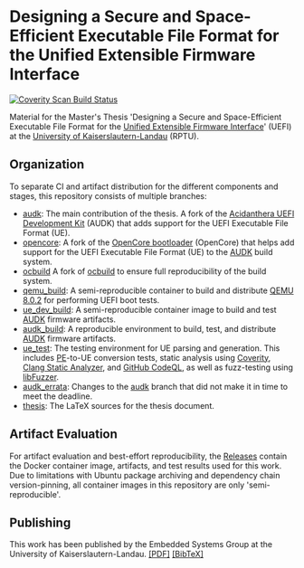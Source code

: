 # Designing a Secure and Space-Efficient Executable File Format for the Unified Extensible Firmware Interface

<a href="https://scan.coverity.com/projects/mhaeuser-mastersthesis">
  <img alt="Coverity Scan Build Status"
       src="https://scan.coverity.com/projects/28584/badge.svg"/>
</a>

Material for the Master's Thesis 'Designing a Secure and Space-Efficient Executable File Format for the [Unified Extensible Firmware Interface](https://uefi.org)' (UEFI) at the [University of Kaiserslautern-Landau](https://rptu.de) (RPTU).

## Organization

To separate CI and artifact distribution for the different components and stages, this repository consists of multiple branches:

* [audk](https://github.com/mhaeuser/MastersThesis/tree/audk): The main contribution of the thesis. A fork of the [Acidanthera UEFI Development Kit](https://github.com/acidanthera/audk) (AUDK) that adds support for the UEFI Executable File Format (UE).
* [opencore](https://github.com/mhaeuser/MastersThesis/tree/opencore): A fork of the [OpenCore bootloader](https://github.com/acidanthera/OpenCorePkg) (OpenCore) that helps add support for the UEFI Executable File Format (UE) to the [AUDK](https://github.com/mhaeuser/MastersThesis/tree/audk) build system.
* [ocbuild](https://github.com/mhaeuser/MastersThesis/tree/ocbuild) A fork of [ocbuild](https://github.com/acidanthera/ocbuild) to ensure full reproducibility of the build system.
* [qemu_build](https://github.com/mhaeuser/MastersThesis/tree/qemu_build): A semi-reproducible container to build and distribute [QEMU 8.0.2](https://download.qemu.org/qemu-8.0.2.tar.xz) for performing UEFI boot tests.
* [ue_dev_build](https://github.com/mhaeuser/MastersThesis/tree/ue_dev_build): A semi-reproducible container image to build and test [AUDK](https://github.com/mhaeuser/MastersThesis/tree/audk) firmware artifacts.
* [audk_build](https://github.com/mhaeuser/MastersThesis/tree/audk_build): A reproducible environment to build, test, and distribute [AUDK](https://github.com/mhaeuser/MastersThesis/tree/audk) firmware artifacts.
* [ue_test](https://github.com/mhaeuser/MastersThesis/tree/audk_build): The testing environment for UE parsing and generation. This includes [PE](https://learn.microsoft.com/en-us/windows/win32/debug/pe-format)-to-UE conversion tests, static analysis using [Coverity](https://scan.coverity.com), [Clang Static Analyzer](https://clang-analyzer.llvm.org), and [GitHub CodeQL](https://codeql.github.com), as well as fuzz-testing using [libFuzzer](https://llvm.org/docs/LibFuzzer.html).
* [audk_errata](https://github.com/mhaeuser/MastersThesis/tree/audk_errata): Changes to the [audk](https://github.com/mhaeuser/MastersThesis/tree/audk) branch that did not make it in time to meet the deadline.
* [thesis](https://github.com/mhaeuser/MastersThesis/tree/thesis): The LaTeX sources for the thesis document.

## Artifact Evaluation

For artifact evaluation and best-effort reproducibility, the [Releases](https://github.com/mhaeuser/MastersThesis/releases) contain the Docker container image, artifacts, and test results used for this work. Due to limitations with Ubuntu package archiving and dependency chain version-pinning, all container images in this repository are only 'semi-reproducible'.

## Publishing

This work has been published by the Embedded Systems Group at the University of Kaiserslautern-Landau.
[[PDF]](https://es.cs.rptu.de/publications/datarsg/Haeu23.pdf)
[[BibTeX]](https://es.cs.rptu.de/publications/entries/Haeu23.bib)